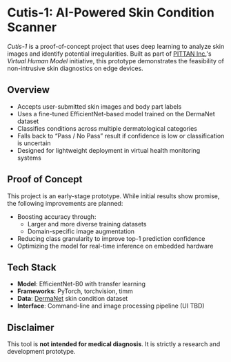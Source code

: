 # Cutis-1: AI-Powered Skin Condition Scanner

*Cutis-1* is a proof-of-concept project that uses deep learning to analyze skin images and identify potential irregularities. Built as part of [PITTAN Inc.](https://pittan.co.jp)'s *Virtual Human Model* initiative, this prototype demonstrates the feasibility of non-intrusive skin diagnostics on edge devices.

## Overview

- Accepts user-submitted skin images and body part labels  
- Uses a fine-tuned EfficientNet-based model trained on the DermaNet dataset  
- Classifies conditions across multiple dermatological categories  
- Falls back to “Pass / No Pass” result if confidence is low or classification is uncertain  
- Designed for lightweight deployment in virtual health monitoring systems  

## Proof of Concept

This project is an early-stage prototype. While initial results show promise, the following improvements are planned:

- Boosting accuracy through:
  - Larger and more diverse training datasets  
  - Domain-specific image augmentation  
- Reducing class granularity to improve top-1 prediction confidence  
- Optimizing the model for real-time inference on embedded hardware  

## Tech Stack

- **Model**: EfficientNet-B0 with transfer learning  
- **Frameworks**: PyTorch, torchvision, timm  
- **Data**: [DermaNet](https://github.com/Goltzmaniac/Dermnet-Classification) skin condition dataset  
- **Interface**: Command-line and image processing pipeline (UI TBD)  

## Disclaimer

This tool is **not intended for medical diagnosis**. It is strictly a research and development prototype.
